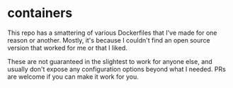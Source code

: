 containers
==========

This repo has a smattering of various Dockerfiles that I've made for one reason or another. Mostly, it's because I couldn't find an open source version that worked for me or that I liked. 

These are not guaranteed in the slightest to work for anyone else, and usually don't expose any configuration options beyond what I needed. PRs are welcome if you can make it work for you.

